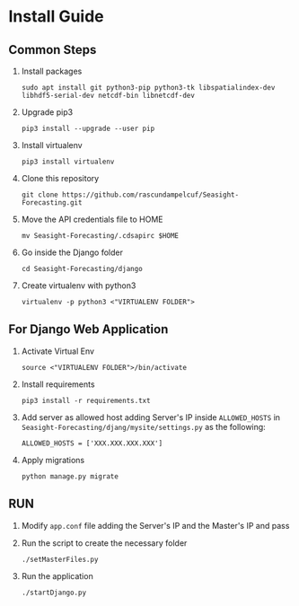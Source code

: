 # Install Guide
## Common Steps
1. Install packages
    ```
    sudo apt install git python3-pip python3-tk libspatialindex-dev libhdf5-serial-dev netcdf-bin libnetcdf-dev
    ```

2. Upgrade pip3
    ```
    pip3 install --upgrade --user pip
    ```

3. Install virtualenv
    ```
    pip3 install virtualenv
    ```

4. Clone this repository
   ```
   git clone https://github.com/rascundampelcuf/Seasight-Forecasting.git
   ```

5. Move the API credentials file to HOME
   ```
   mv Seasight-Forecasting/.cdsapirc $HOME
   ```

6. Go inside the Django folder
   ```
   cd Seasight-Forecasting/django
   ```

7. Create virtualenv with python3
   ```
   virtualenv -p python3 <"VIRTUALENV FOLDER">
   ```

## For Django Web Application
1. Activate Virtual Env
   ```
   source <"VIRTUALENV FOLDER">/bin/activate
   ```

2. Install requirements
   ```
   pip3 install -r requirements.txt
   ```

3. Add server as allowed host adding Server's IP inside `ALLOWED_HOSTS` in `Seasight-Forecasting/djang/mysite/settings.py` as the following:
   ```
   ALLOWED_HOSTS = ['XXX.XXX.XXX.XXX']
   ```

4. Apply migrations
   ```
   python manage.py migrate
   ```

## RUN
1. Modify `app.conf` file adding the Server's IP and the Master's IP and pass

2. Run the script to create the necessary folder
   ```
   ./setMasterFiles.py
   ```

3. Run the application
    ```
    ./startDjango.py
    ```